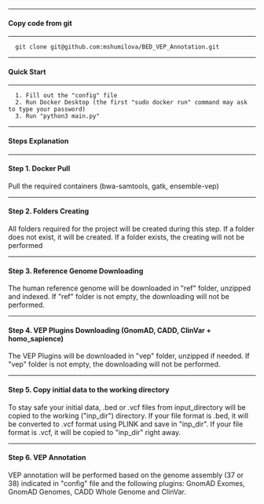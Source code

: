 _____________________________________________________________________________________________
#### Copy code from git
_____________________________________________________________________________________________

      git clone git@github.com:mshumilova/BED_VEP_Annotation.git

_____________________________________________________________________________________________
#### Quick Start
_____________________________________________________________________________________________
      1. Fill out the "config" file
      2. Run Docker Desktop (the first "sudo docker run" command may ask to type your password)
      3. Run "python3 main.py"
_____________________________________________________________________________________________
#### Steps Explanation
_____________________________________________________________________________________________
#### Step 1. Docker Pull
Pull the required containers (bwa-samtools, gatk, ensemble-vep)
_____________________________________________________________________________________________
#### Step 2. Folders  Creating 
All folders required for the project will be created during this step.
If a folder does not exist, it will be created.
If a folder exists, the creating will not be performed
_____________________________________________________________________________________________
#### Step 3. Reference Genome Downloading 
The human reference genome will be downloaded in "ref" folder, unzipped and indexed.
If "ref" folder is not empty, the downloading will not be performed.
_____________________________________________________________________________________________
#### Step 4. VEP Plugins Downloading (GnomAD, CADD, ClinVar + homo_sapience)
The VEP Plugins will be downloaded in "vep" folder, unzipped if needed.
If "vep" folder is not empty, the downloading will not be performed.
_____________________________________________________________________________________________
#### Step 5. Copy initial data to the working directory
To stay safe your initial data, .bed or .vcf files from input_directory will be copied to the working ("inp_dir") directory.
If your file format is .bed, it will be converted to .vcf format using PLINK and save in "inp_dir".
If your file format is .vcf, it will be copied to "inp_dir" right away.
_____________________________________________________________________________________________
#### Step 6. VEP Annotation 
VEP annotation will be performed based on the genome assembly (37 or 38) indicated in "config" file and the following plugins:
GnomAD Exomes, GnomAD Genomes, CADD Whole Genome and ClinVar.
